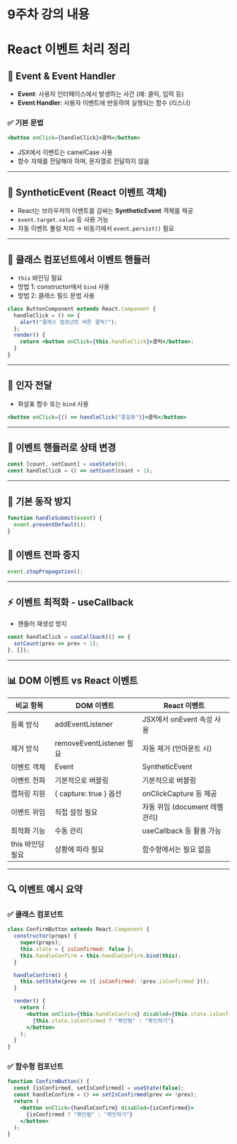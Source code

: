 # 9주차 강의 내용

# React 이벤트 처리 정리

## 🧠 Event & Event Handler
- **Event**: 사용자 인터페이스에서 발생하는 사건 (예: 클릭, 입력 등)
- **Event Handler**: 사용자 이벤트에 반응하여 실행되는 함수 (리스너)

### ✅ 기본 문법
```jsx
<button onClick={handleClick}>클릭</button>
```
- JSX에서 이벤트는 camelCase 사용
- 함수 자체를 전달해야 하며, 문자열로 전달하지 않음

---

## 📝 SyntheticEvent (React 이벤트 객체)
- React는 브라우저의 이벤트를 감싸는 **SyntheticEvent** 객체를 제공
- `event.target.value` 등 사용 가능
- 자동 이벤트 풀링 처리 → 비동기에서 `event.persist()` 필요

---

## 🧩 클래스 컴포넌트에서 이벤트 핸들러
- `this` 바인딩 필요
- 방법 1: constructor에서 `bind` 사용
- 방법 2: 클래스 필드 문법 사용

```jsx
class ButtonComponent extends React.Component {
  handleClick = () => {
    alert("클래스 컴포넌트 버튼 클릭!");
  };
  render() {
    return <button onClick={this.handleClick}>클릭</button>;
  }
}
```

---

## 🧷 인자 전달
- 화살표 함수 또는 `bind` 사용
```jsx
<button onClick={() => handleClick("홍길동")}>클릭</button>
```

---

## 🔁 이벤트 핸들러로 상태 변경
```jsx
const [count, setCount] = useState(0);
const handleClick = () => setCount(count + 1);
```

---

## 🚫 기본 동작 방지
```jsx
function handleSubmit(event) {
  event.preventDefault();
}
```

## 🛑 이벤트 전파 중지
```jsx
event.stopPropagation();
```

---

## ⚡ 이벤트 최적화 - useCallback
- 핸들러 재생성 방지
```jsx
const handleClick = useCallback(() => {
  setCount(prev => prev + 1);
}, []);
```

---

## 📊 DOM 이벤트 vs React 이벤트

| 비교 항목           | DOM 이벤트                     | React 이벤트                       |
|--------------------|--------------------------------|------------------------------------|
| 등록 방식          | addEventListener               | JSX에서 onEvent 속성 사용         |
| 제거 방식          | removeEventListener 필요       | 자동 제거 (언마운트 시)           |
| 이벤트 객체        | Event                          | SyntheticEvent                    |
| 이벤트 전파        | 기본적으로 버블링              | 기본적으로 버블링                  |
| 캡처링 지원        | { capture: true } 옵션         | onClickCapture 등 제공             |
| 이벤트 위임        | 직접 설정 필요                 | 자동 위임 (document 레벨 관리)     |
| 최적화 기능        | 수동 관리                      | useCallback 등 활용 가능           |
| this 바인딩 필요   | 상황에 따라 필요               | 함수형에서는 필요 없음             |

---

## 🔍 이벤트 예시 요약

### ✅ 클래스 컴포넌트
```jsx
class ConfirmButton extends React.Component {
  constructor(props) {
    super(props);
    this.state = { isConfirmed: false };
    this.handleConfirm = this.handleConfirm.bind(this);
  }

  handleConfirm() {
    this.setState(prev => ({ isConfirmed: !prev.isConfirmed }));
  }

  render() {
    return (
      <button onClick={this.handleConfirm} disabled={this.state.isConfirmed}>
        {this.state.isConfirmed ? "확인됨" : "확인하기"}
      </button>
    );
  }
}
```

### ✅ 함수형 컴포넌트
```jsx
function ConfirmButton() {
  const [isConfirmed, setIsConfirmed] = useState(false);
  const handleConfirm = () => setIsConfirmed(prev => !prev);
  return (
    <button onClick={handleConfirm} disabled={isConfirmed}>
      {isConfirmed ? "확인됨" : "확인하기"}
    </button>
  );
}
```

